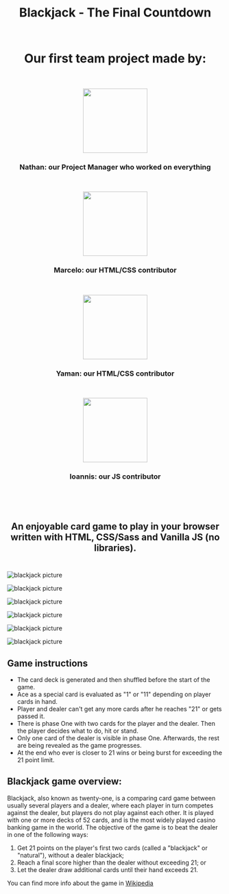 # <div align="center">Blackjack - The Final Countdown</div> <br/>

# <div align="center">Our first team project made by:</div> <br/>

<div align="center">

<img src="./src/images/nathan.jpeg" width="150"> <h3><strong>Nathan:</strong> our Project Manager who worked on everything</h3><br/>

<img src="./src/images/marcelo.jpeg" width="150"> <h3><strong>Marcelo:</strong> our HTML/CSS contributor</h3><br/>

<img src="./src/images/yaman.jpeg" width="150"> <h3><strong>Yaman:</strong> our HTML/CSS contributor</h3><br/>

<img src="./src/images/ioannis.jpeg" width="150"> <h3><strong>Ioannis:</strong> our JS contributor</h3><br/>

</div>
 <br/>

## <div align="center">An enjoyable card game to play in your browser written with HTML, CSS/Sass and Vanilla JS (no libraries).</div> <br/>

![blackjack picture](./src/images/Screen_Browser_1.png)

![blackjack picture](./src/images/Screen_Browser_2.png)

![blackjack picture](./src/images/Screen_Browser_3.png)

![blackjack picture](./src/images/Screen_Mobile_Horizontal_1.png)

![blackjack picture](./src/images/Screen_Mobile_Horizontal_2.png)

![blackjack picture](./src/images/Screen_Mobile_Vertical_1+2.png)

## Game instructions

- The card deck is generated and then shuffled before the start of the game.
- Ace as a special card is evaluated as "1" or "11" depending on player cards in hand.
- Player and dealer can't get any more cards after he reaches "21" or gets passed it.
- There is phase One with two cards for the player and the dealer. Then the player decides what to do, hit or stand.
- Only one card of the dealer is visible in phase One. Afterwards, the rest are being revealed as the game progresses.
- At the end who ever is closer to 21 wins or being burst for exceeding the 21 point limit.

## Blackjack game overview:

Blackjack, also known as twenty-one, is a comparing card game between usually several players and a dealer, where each player in turn competes against the dealer, but players do not play against each other. It is played with one or more decks of 52 cards, and is the most widely played casino banking game in the world. The objective of the game is to beat the dealer in one of the following ways:

1. Get 21 points on the player's first two cards (called a "blackjack" or "natural"), without a dealer blackjack;
2. Reach a final score higher than the dealer without exceeding 21; or
3. Let the dealer draw additional cards until their hand exceeds 21.

You can find more info about the game in [Wikipedia](https://en.wikipedia.org/wiki/Blackjack)
